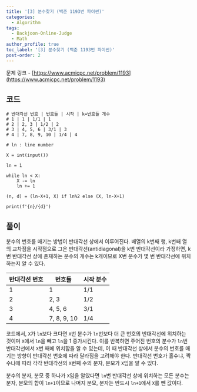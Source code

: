 ```yaml
---
title: '[3] 분수찾기 (백준 1193번 파이썬)'
categories:
  - Algorithm
tags:
  - Backjoon-Online-Judge
  - Math
author_profile: true
toc_label: '[3] 분수찾기 (백준 1193번 파이썬)'
post-order: 2
---
```


문제 링크 - [https://www.acmicpc.net/problem/1193](https://www.acmicpc.net/problem/1193)


## 코드
```python::lineons
# 반대각선 번호 | 번호들 | 시작 | k=번호들 개수
# 1 | 1 | 1/1 | 1
# 2 | 2, 3 | 1/2 | 2
# 3 | 4, 5, 6 | 3/1 | 3
# 4 | 7, 8, 9, 10 | 1/4 | 4

# ln : line number

X = int(input())

ln = 1

while ln < X:
    X -= ln
    ln += 1

(n, d) = (ln-X+1, X) if ln%2 else (X, ln-X+1)

print(f'{n}/{d}')
```

## 풀이
분수의 번호를 매기는 방법이 반대각선 상에서 이루어진다. 배열의 k번째 행, k번째 열의 교차점을 시작점으로 그은 반대각선(antidiagonal)을 k번 반대각선이라 가정하면, k번 반대각선 상에 존재하는 분수의 개수는 k개이므로 X번 분수가 몇 번 반대각선에 위치하는지 알 수 있다.

반대각선 번호 | 번호들 | 시작 분수
-- | -- | --
1 | 1 | 1/1
2 | 2, 3 | 1/2
3 | 4, 5, 6 | 3/1
4 | 7, 8, 9, 10 | 1/4

코드에서, `X`가 `ln`보다 크다면 `X`번 분수가 `ln`번보다 더 큰 번호의 반대각선에 위치하는 것이며 `X`에서 `ln`을 빼고 `ln`을 1 증가시킨다. 이를 반복하면 주어진 번호의 분수가 `ln`번 반대각선에서 `X`번 째에 위치함을 알 수 있는데, 이 때 반대각선 상에서 분수의 번호를 매기는 방향이 반대각선 번호에 따라 달라짐을 고려해야 한다. 반대각선 번호가 홀수냐, 짝수냐에 따라 각각 반대각선의 `X`번째 수의 분자, 분모가 `X`임을 알 수 있다.

분수의 분자, 분모 중 하나가 `X`임을 알았다면 `ln`번 반대각선 상에 위치하는 모든 분수는 분자, 분모의 합이 `ln+1`이므로 나머지 분모, 분자는 반드시 `ln+1`에서 `X`를 뺀 값이다.
